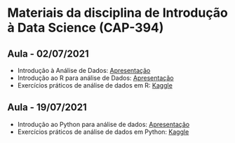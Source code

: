 # Materiais da disciplina de Introdução à Data Science (CAP-394)

## Aula - 02/07/2021

- Introdução à Análise de Dados: [Apresentação](aulas/01_introducao-analise-de-dados/intro-analise_de_dados_02-07-2021.pdf)
- Introdução ao R para análise de Dados: [Apresentação](https://intro-07-01.netlify.app)
- Exercícios práticos de análise de dados em R: [Kaggle](https://www.kaggle.com/oldlipe/intro-07-01-exercicios)

## Aula - 19/07/2021

- Introdução ao Python para análise de dados: [Apresentação](#)
- Exercícios práticos de análise de dados em Python: [Kaggle](https://www.kaggle.com/phelpsmemo/intro-ds-python-23-07)
